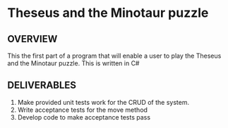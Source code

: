 # <Model> Theseus and the Minotaur puzzle

## OVERVIEW
This the first part of a program that will enable a user to play the Theseus and the Minotaur puzzle. This is written in C#

## DELIVERABLES 
1.	Make provided unit tests work for the CRUD of the system. </br>
2.	Write acceptance tests for the move method </br>
3.	Develop code to make acceptance tests pass </br>
